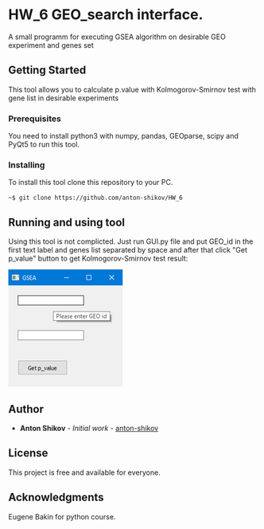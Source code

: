 
# HW_6 GEO_search interface. 
A small programm for executing GSEA algorithm on desirable GEO experiment and genes set

## Getting Started

This tool allows you to calculate p.value with Kolmogorov-Smirnov test with gene list in desirable experiments

### Prerequisites

You need to install python3 with numpy, pandas, GEOparse, scipy and PyQt5 to run this tool.

### Installing

To install this tool clone this repository to your PC.

```
~$ git clone https://github.com/anton-shikov/HW_6
```

## Running and using tool

Using this tool is not complicted. Just run GUI.py file and put GEO_id in the first text label and genes list separated by space and after that click "Get p_value" button to get Kolmogorov-Smirnov test result:

   ![](https://github.com/anton-shikov/HW_6/blob/master/GUI_example.png?raw=true)  


## Author

* **Anton Shikov** - *Initial work* - [anton-shikov](https://github.com/anton-shikov)


## License

This project is free and available for everyone.

## Acknowledgments

Eugene Bakin for python course.
